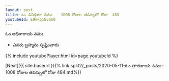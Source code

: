 ```yaml
---
layout: post
title: ఓం వివిక్తయా నమః  - 1008 రోజుల తపస్సులో రోజు  483
youtubeId: E9mkp1Nv6b0
---
```

 
 
 ఓం ఆధికారాయ నమః  
 
 -  ఎవరు బ్రహ్మను సృష్టించారు 
 
  
 
  
 
 
 
 
 
 


{% include youtubePlayer.html id=page.youtubeId %}
 
[Next]({{ site.baseurl }}{% link  split2/_posts/2020-05-11-ఓం తారణాయ నమః  - 1008 రోజుల తపస్సులో రోజు  484.md%})
 
